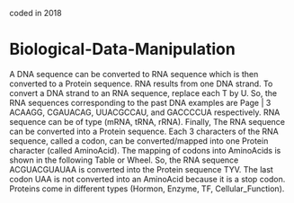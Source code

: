 coded in 2018
# Biological-Data-Manipulation

A DNA sequence can be converted to RNA sequence which is then converted to a Protein sequence. RNA results from one DNA strand. To convert a DNA strand to an RNA sequence, replace each T by U. So, the RNA sequences corresponding to the past DNA examples are  Page | 3 ACAAGG, CGAUACAG, UUACGCCAU, and GACCCCUA respectively. RNA sequence can be of type (mRNA, tRNA, rRNA). Finally, The RNA sequence can be converted into a Protein sequence. Each 3 characters of the RNA sequence, called a codon, can be converted/mapped into one Protein character (called AminoAcid). The mapping of codons into AminoAcids is shown in the following Table or Wheel. So, the RNA sequence ACGUACGUAUAA is converted into the Protein sequence TYV. The last codon UAA is not converted into an AminoAcid because it is a stop codon. Proteins come in different types (Hormon, Enzyme, TF, Cellular_Function).

